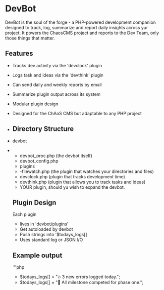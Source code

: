 # DevBot
DevBot is the soul of the forge - a PHP-powered development companion designed to track, log, summarize and report daily insights across yur project. It powers the ChaosCMS project and reports to the Dev Team, only those things that matter.

## Features
- Tracks dev activity via the 'devclock' plugin
- Logs task and ideas via the 'devthink' plugin
- Can send daily and weekly reports by email
- Summarize plugin output across its system
- Modular plugin design
- Designed for the ChAoS CMS but adaptable to any PHP project

- ## Directory Structure
- devbot
- - devbot_proc.php (the devbot itself)
  - devbot_config.php
  - plugins
  - -filewatch.php (the plugin that watches your directories and files)
  - devclock.php (plugin that tracks development time)
  - devthink.php (plugin that allows you to track tasks and ideas)
  - YOUR plugin, should yu wish to expand the devbot.
 
  ## Plugin Design
  Each plugin
  - lives in 'devbot/plugins'
  - Get autoloaded by devbot
  - Push strings into '$todays_logs[]
  - Uses standard log or JSON I/O
 
  ## Example output
  '''php
  - $todays_logs[] = "&#128293; 3 new errors logged today.";
  - $todays_logs[] = "&#xF272; All milestone competed for phase one.";
